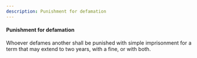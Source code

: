 ```yaml
---
description: Punishment for defamation
---
```


#### Punishment for defamation
<div style="text-align: justify">

Whoever defames another shall be punished with simple imprisonment for a term that may extend to two years, with a fine, or with both.

</div>
